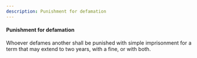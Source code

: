 ```yaml
---
description: Punishment for defamation
---
```


#### Punishment for defamation
<div style="text-align: justify">

Whoever defames another shall be punished with simple imprisonment for a term that may extend to two years, with a fine, or with both.

</div>
